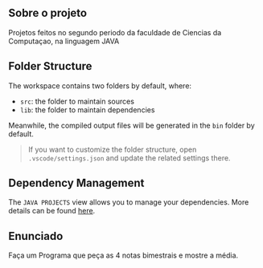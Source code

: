 ## Sobre o projeto
 
Projetos feitos no segundo periodo da faculdade de Ciencias da Computaçao, na linguagem JAVA


## Folder Structure

The workspace contains two folders by default, where:

- `src`: the folder to maintain sources
- `lib`: the folder to maintain dependencies

Meanwhile, the compiled output files will be generated in the `bin` folder by default.

> If you want to customize the folder structure, open `.vscode/settings.json` and update the related settings there.

## Dependency Management

The `JAVA PROJECTS` view allows you to manage your dependencies. More details can be found [here](https://github.com/microsoft/vscode-java-dependency#manage-dependencies).

## Enunciado
Faça um Programa que peça as 4 notas bimestrais e mostre a média.
